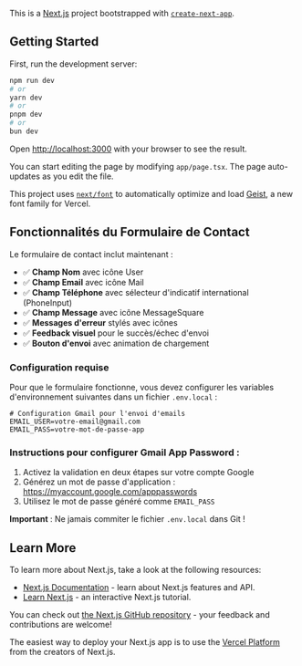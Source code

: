This is a [Next.js](https://nextjs.org) project bootstrapped with [`create-next-app`](https://nextjs.org/docs/app/api-reference/cli/create-next-app).

## Getting Started

First, run the development server:

```bash
npm run dev
# or
yarn dev
# or
pnpm dev
# or
bun dev
```

Open [http://localhost:3000](http://localhost:3000) with your browser to see the result.

You can start editing the page by modifying `app/page.tsx`. The page auto-updates as you edit the file.

This project uses [`next/font`](https://nextjs.org/docs/app/building-your-application/optimizing/fonts) to automatically optimize and load [Geist](https://vercel.com/font), a new font family for Vercel.

## Fonctionnalités du Formulaire de Contact

Le formulaire de contact inclut maintenant :

- ✅ **Champ Nom** avec icône User
- ✅ **Champ Email** avec icône Mail
- ✅ **Champ Téléphone** avec sélecteur d'indicatif international (PhoneInput)
- ✅ **Champ Message** avec icône MessageSquare
- ✅ **Messages d'erreur** stylés avec icônes
- ✅ **Feedback visuel** pour le succès/échec d'envoi
- ✅ **Bouton d'envoi** avec animation de chargement

### Configuration requise

Pour que le formulaire fonctionne, vous devez configurer les variables d'environnement suivantes dans un fichier `.env.local` :

```env
# Configuration Gmail pour l'envoi d'emails
EMAIL_USER=votre-email@gmail.com
EMAIL_PASS=votre-mot-de-passe-app
```

### Instructions pour configurer Gmail App Password :

1. Activez la validation en deux étapes sur votre compte Google
2. Générez un mot de passe d'application : https://myaccount.google.com/apppasswords
3. Utilisez le mot de passe généré comme `EMAIL_PASS`

**Important** : Ne jamais commiter le fichier `.env.local` dans Git !

## Learn More

To learn more about Next.js, take a look at the following resources:

- [Next.js Documentation](https://nextjs.org/docs) - learn about Next.js features and API.
- [Learn Next.js](https://nextjs.org/learn) - an interactive Next.js tutorial.

You can check out [the Next.js GitHub repository](https://github.com/vercel/next.js) - your feedback and contributions are welcome!

The easiest way to deploy your Next.js app is to use the [Vercel Platform](https://vercel.com/new?utm_medium=default-template&filter=next.js&utm_source=create-next-app&utm_campaign=create-next-app-readme) from the creators of Next.js.
